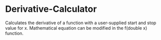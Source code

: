 # Derivative-Calculator
Calculates the derivative of a function with a user-supplied start and stop value for x. Mathematical equation can be modified in the f(double x) function.
